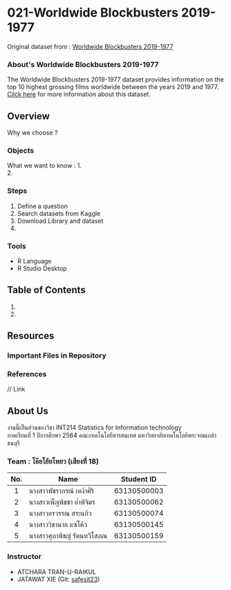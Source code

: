 # 021-Worldwide Blockbusters 2019-1977

Original dataset from : [Worldwide Blockbusters 2019-1977](https://www.kaggle.com/narmelan/top-ten-blockbusters-20191977)


### About's Worldwide Blockbusters 2019-1977

The Worldwide Blockbusters 2019-1977 dataset provides information on the top 10 highest grossing films worldwide between the years 2019 and 1977. [Cilck here](https://github.com/sit-2021-int214/021-Worldwide-Blockbusters-2019-1977/blob/main/Blockbusters_2019-1977.csv) for more information about this dataset.


## Overview

Why we choose ?

### Objects

What we want to know :
1.   
2.


### Steps

1. Define a question
2. Search datasets from Kaggle
3. Download Library and dataset
4. 
 

### Tools

- R Language
- R Studio Desktop


## Table of Contents

1. 
2. 

## Resources

### Important Files in Repository


### References

// Link

## About Us

งานนี้เป็นส่วนของวิชา INT214 Statistics for Information technology <br/> ภาคเรียนที่ 1 ปีการศึกษา 2564 คณะเทคโนโลยีสารสนเทศ มหาวิทยาลัยเทคโนโลยีพระจอมเกล้าธนบุรี

### Team : โอ๊ยโย้ยโหยว (เสียงที่ 18)

| No. | Name                     |  Student ID   |
|:---:|--------------------------|---------------|
|  1  | นางสาวพัชราภรณ์ เหง้าศิริ     |  63130500003  |
|  2  | นางสาวเพ็ญพิชชา อ่ำพิจิตร     |  63130500062  |
|  3  | นางสาวอรวรรณ สระแก้ว      |  63130500074  |
|  4  | นางสาววิชานาถ แซ่โค้ว       |  63130500145  |
|  5  | นางสาวศุภาพิชญ์ รัตนทวีโสภณ   |  63130500159  |


### Instructor

- ATCHARA TRAN-U-RAIKUL
- JATAWAT XIE (Git: [safesit23](https://github.com/safesit23))


